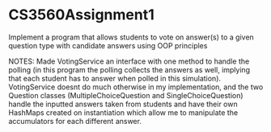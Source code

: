 # CS3560Assignment1
Implement a program that allows students to vote on answer(s) to a given question type with candidate answers using OOP principles

NOTES: 
Made VotingService an interface with one method to handle the polling (in this program the polling collects the answers as well, implying that each student has to answer when polled in this simulation).
VotingService doesnt do much otherwise in my implementation, and the two Question classes (MultipleChoiceQuestion and SingleChoiceQuestion) handle the inputted answers taken from students and have their own HashMaps created on instantiation which allow me to manipulate the accumulators for each different answer.

